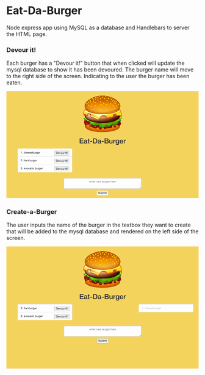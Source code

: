 # Eat-Da-Burger

Node express app using MySQL as a database and Handlebars to server the HTML page.  

### Devour it!
Each burger has a "Devour it!" button that when clicked will update the mysql database to show it has been devoured.  The burger name will move to the right side of the screen.  Indicating to the user the burger has been eaten.

![Alt text](https://raw.githubusercontent.com/rdotchin/burger/master/public/assets/img/burger1.gif "Devour-a-Burger")

### Create-a-Burger
The user inputs the name of the burger in the textbox they want to create that will be added to the mysql database and rendered on the left side of the screen.

![Alt text](https://raw.githubusercontent.com/rdotchin/burger/master/public/assets/img/burger2.gif "Create-a-Burger")
